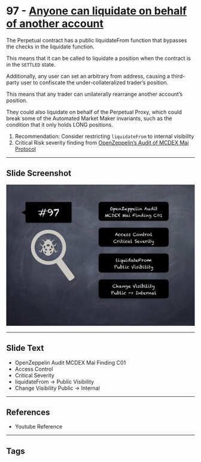 
# 97 - [Anyone can liquidate on behalf of another account](./Anyone%20can%20liquidate%20on%20behalf%20of%20another%20account.md)

The Perpetual contract has a public liquidateFrom function that bypasses the checks in the liquidate function.

This means that it can be called to liquidate a position when the contract is in the `SETTLED` state. 

Additionally, any user can set an arbitrary from address, causing a third-party user to confiscate the under-collateralized trader’s position. 

This means that any trader can unilaterally rearrange another account’s position. 

They could also liquidate on behalf of the Perpetual Proxy, which could break some of the Automated Market Maker invariants, such as the condition that it only holds LONG positions.

1. Recommendation: Consider restricting `liquidateFrom` to internal visibility
2. Critical Risk severity finding from [OpenZeppelin’s Audit of MCDEX Mai Protocol](https://blog.openzeppelin.com/mcdex-mai-protocol-audit/)
___
## Slide Screenshot
![097.png](../../images/7.%20Audit%20Findings%20101/097.png)
___
## Slide Text
- OpenZeppelin Audit MCDEX Mai Finding C01
- Access Control
- Critical Severity
- liquidateFrom -> Public Visibility
- Change Visibility Public -> Internal
___
## References
- Youtube Reference
___
## Tags
